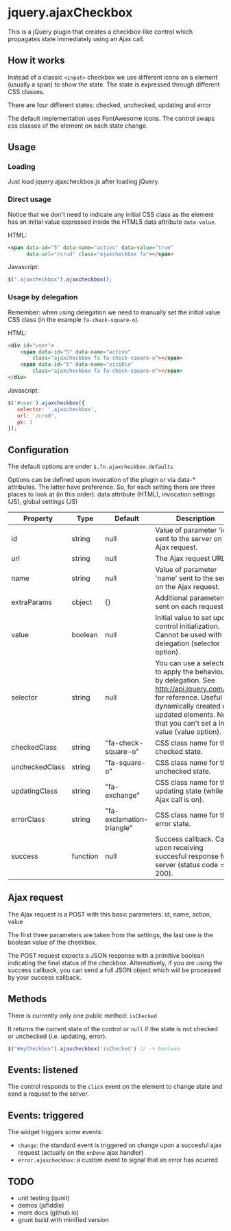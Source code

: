 # jquery.ajaxCheckbox

This is a jQuery plugin that creates a checkbox-like control which
propagates state immediately using an Ajax call.

## How it works

Instead of a classic `<input>` checkbox we use different icons on a element
(usually a span) to show the state. The state is expressed through
different CSS classes.

There are four different states: checked, unchecked, updating and error

The default implementation uses FontAwesome icons. The control swaps
css classes of the element on each state change.

## Usage

### Loading

Just load jquery.ajaxcheckbox.js after loading jQuery.

### Direct usage

Notice that we don't need to indicate any initial CSS class as the element has an initial value 
expressed inside the HTML5 data attribute `data-value`.

HTML:

```html
<span data-id="5" data-name="activo" data-value="true"
      data-url="/crud" class="ajaxcheckbox fa"></span>
```

Javascript:

```javascript
$(".ajaxcheckbox").ajaxcheckbox();
```

### Usage by delegation

Remember: when using delegation we need to manually set the initial value CSS class (in the example
`fa-check-square-o`).

HTML:

```html
<div id="user">
    <span data-id="5" data-name="activo"
        class="ajaxcheckbox fa fa-check-square-o"></span>
    <span data-id="5" data-name="visible"
        class="ajaxcheckbox fa fa-check-square-o"></span>
</div>
```

Javascript:

```javascript
$('#user').ajaxcheckbox({
   selector: '.ajaxcheckbox',
   url: '/crud',
   pk: 1
});
```

## Configuration

The default options are under `$.fn.ajaxcheckbox.defaults`

Options can be defined upon invocation of the plugin or via data-* attributes.
The latter have preference. So, for each setting there are three places to
look at (in this order): data attribute (HTML), invocation settings (JS), global settings (JS)

Property | Type | Default | Description
---------|------|---------|------------
id | string | null | Value of parameter 'id' sent to the server on the Ajax request.
url | string | null | The Ajax request URL.
name | string | null | Value of parameter 'name' sent to the server on the Ajax request.
extraParams | object | {} | Additional parameters sent on each request.
value | boolean | null | Initial value to set upon control initialization. Cannot be used with delegation (selector option).
selector | string | null | You can use a selector to apply the behaviour by delegation. See http://api.jquery.com/on/ for reference. Useful on dynamically created or updated elements. Note that you can't set a initial value (value option).
checkedClass | string | "fa-check-square-o" | CSS class name for the checked state.
uncheckedClass | string | "fa-square-o" | CSS class name for the unchecked state.
updatingClass | string | "fa-exchange" | CSS class name for the updating state (while the Ajax call is on).
errorClass | string | "fa-exclamation-triangle" | CSS class name for the error state.
success | function | null | Success callback. Called upon receiving succesful response from server (status code = 200).

## Ajax request

The Ajax request is a POST with this basic parameters: id, name, action, value

The first three parameters are taken from the settings, the last one is the
boolean value of the checkbox.

The POST request expects a JSON response with a primitive boolean indicating
the final status of the checkbox. Alternatively, if you are using the success callback, you can
send a full JSON object which will be processed by your success callback.

## Methods

There is currently only one public method: `isChecked`

It returns the current state of the control or `null` if the state is not
checked or unchecked (i.e. updating, error).

```javascript
$("#myCheckbox").ajaxcheckbox('isChecked') // -> boolean
```

## Events: listened

The control responds to the `click` event on the element to change state and
send a request to the server.

## Events: triggered

The widget triggers some events:

* `change`: the standard event is triggered on change upon a succesful ajax 
request (actually on the `onDone` ajax handler)
* `error.ajaxcheckbox`: a custom event to signal that an error has ocurred

## TODO

* unit testing (qunit)
* demos (jsfiddle)
* more docs (github.io)
* grunt build with minified version